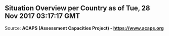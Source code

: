 ## Situation Overview per Country as of Tue, 28 Nov 2017 03:17:17 GMT

Source: **ACAPS (Assessment Capacities Project) - https://www.acaps.org**